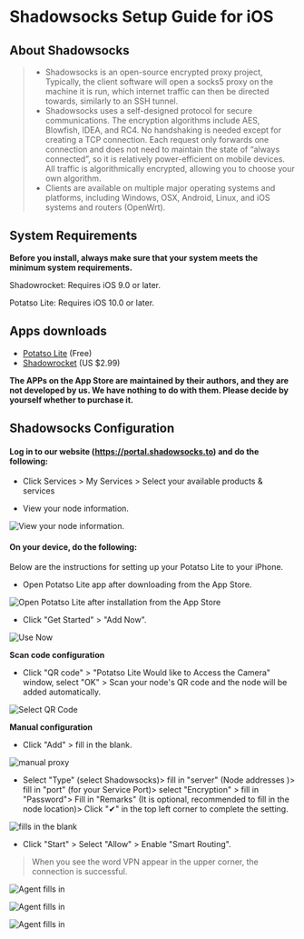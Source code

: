 # Shadowsocks Setup Guide for iOS

## About Shadowsocks
>* Shadowsocks is an open-source encrypted proxy project, Typically, the client software will open a socks5 proxy on the machine it is run, which internet traffic can then be directed towards, similarly to an SSH tunnel.
>* Shadowsocks uses a self-designed protocol for secure communications. The encryption algorithms include AES, Blowfish, IDEA, and RC4. No handshaking is needed except for creating a TCP connection. Each request only forwards one connection and does not need to maintain the state of “always connected”, so it is relatively power-efficient on mobile devices. All traffic is algorithmically encrypted, allowing you to choose your own algorithm.
>* Clients are available on multiple major operating systems and platforms, including Windows, OSX, Android, Linux, and iOS systems and routers (OpenWrt).

## System Requirements
**Before you install, always make sure that your system meets the minimum system requirements.**

Shadowrocket: Requires iOS 9.0 or later.

Potatso Lite: Requires iOS 10.0 or later.

## Apps downloads

* [Potatso Lite](https://itunes.apple.com/us/app/potatso-lite/id1239860606?mt=8) (Free)
* [Shadowrocket](https://itunes.apple.com/us/app/shadowrocket/id932747118?mt=8) (US $2.99)

**The APPs on the App Store are maintained by their authors, and they are not developed by us. We have nothing to do with them. Please decide by yourself whether to purchase it.**

## Shadowsocks Configuration

#### Log in to our website (https://portal.shadowsocks.to) and do the following:

* Click Services > My Services > Select your available products & services

* View your node information.

![View your node information. ](files/images-en/portal.png)

#### On your device, do the following:

Below are the instructions for setting up your Potatso Lite to your iPhone.
* Open Potatso Lite app after downloading from the App Store.

![Open Potatso Lite after installation from the App Store](files/images-en/ios-step1.png)

* Click "Get Started" > "Add Now".

![Use Now](files/images-en/ios-step2.png)

**Scan code configuration**

* Click "QR code" > "Potatso Lite Would like to Access the Camera" window, select "OK" > Scan your node's QR code and the node will be added automatically.

![Select QR Code](files/images-en/ios-step3.png)

**Manual configuration**

* Click "Add" > fill in the blank.

![manual proxy](files/images-en/ios-step3-2.png)

* Select "Type" (select Shadowsocks)> fill in "server" (Node addresses
)> fill in "port" (for your Service Port)> select "Encryption" > fill in "Password"> Fill in "Remarks" (It is optional, recommended to fill in the node location)> Click "✔" in the top left corner to complete the setting.

![fills in the blank](files/images-en/ios-step4.png)

* Click "Start" > Select "Allow" > Enable "Smart Routing".

> When you see the word VPN appear in the upper corner, the connection is successful.

![Agent fills in](files/images-en/ios-step5.png)

![Agent fills in](files/images-en/ios-step6.png)

![Agent fills in](files/images-en/ios-step7.png)
